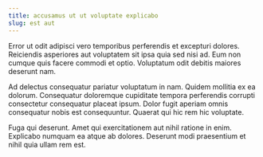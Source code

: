 ```yaml
---
title: accusamus ut ut voluptate explicabo
slug: est aut
---
```


Error ut odit adipisci vero temporibus perferendis et excepturi dolores. Reiciendis asperiores aut voluptatem sit ipsa quia sed nisi ad. Eum non cumque quis facere commodi et optio. Voluptatum odit debitis maiores deserunt nam.

Ad delectus consequatur pariatur voluptatum in nam. Quidem mollitia ex ea dolorum. Consequatur doloremque cupiditate tempora perferendis corrupti consectetur consequatur placeat ipsum. Dolor fugit aperiam omnis consequatur nobis est consequuntur. Quaerat qui hic rem hic voluptate.

Fuga qui deserunt. Amet qui exercitationem aut nihil ratione in enim. Explicabo numquam ea atque ab dolores. Deserunt modi praesentium et nihil quia ullam rem est.
